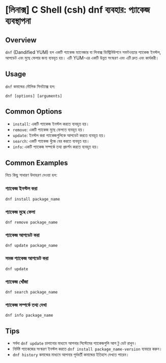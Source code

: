 # [লিনাক্স] C Shell (csh) dnf ব্যবহার: প্যাকেজ ব্যবস্থাপনা

## Overview
`dnf` (Dandified YUM) হল একটি প্যাকেজ ম্যানেজার যা লিনাক্স ডিস্ট্রিবিউশনে সফটওয়্যার প্যাকেজ ইনস্টল, আপডেট এবং মুছে ফেলার জন্য ব্যবহৃত হয়। এটি YUM-এর একটি উন্নত সংস্করণ এবং এটি দ্রুত এবং কার্যকরী।

## Usage
`dnf` কমান্ডের মৌলিক সিনট্যাক্স হল:

```
dnf [options] [arguments]
```

## Common Options
- `install`: একটি প্যাকেজ ইনস্টল করতে ব্যবহৃত হয়।
- `remove`: একটি প্যাকেজ মুছে ফেলতে ব্যবহৃত হয়।
- `update`: ইনস্টল করা প্যাকেজগুলিকে আপডেট করতে ব্যবহৃত হয়।
- `search`: একটি প্যাকেজ খুঁজে বের করতে ব্যবহৃত হয়।
- `info`: একটি প্যাকেজ সম্পর্কে তথ্য প্রদর্শন করতে ব্যবহৃত হয়।

## Common Examples
নিচে কিছু সাধারণ উদাহরণ দেওয়া হল:

### প্যাকেজ ইনস্টল করা
```
dnf install package_name
```

### প্যাকেজ মুছে ফেলা
```
dnf remove package_name
```

### প্যাকেজ আপডেট করা
```
dnf update package_name
```

### সমস্ত প্যাকেজ আপডেট করা
```
dnf update
```

### প্যাকেজ খোঁজা
```
dnf search package_name
```

### প্যাকেজ সম্পর্কে তথ্য দেখা
```
dnf info package_name
```

## Tips
- সর্বদা `dnf update` চালানোর মাধ্যমে আপনার সিস্টেমের প্যাকেজগুলি আপ টু ডেট রাখুন।
- নির্দিষ্ট প্যাকেজের সংস্করণ ইনস্টল করতে `dnf install package_name-version` ব্যবহার করুন।
- `dnf history` কমান্ডের মাধ্যমে আপনার পূর্ববর্তী কমান্ডের ইতিহাস দেখতে পারেন।